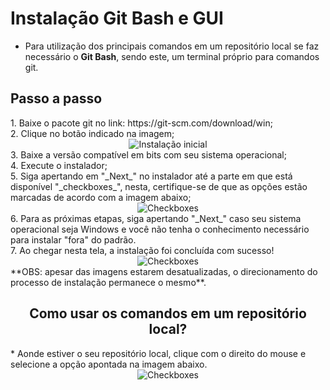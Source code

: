 # Instalação Git Bash e GUI

* Para utilização dos principais comandos em um repositório local se faz necessário o **Git Bash**, sendo este, um terminal próprio para comandos git.

## Passo a passo

<div align="left">
1. Baixe o pacote git no link: https://git-scm.com/download/win;<br/>
2. Clique no botão indicado na imagem;
</div>


<div align="center">
	<img align="center" alt="Instalação inicial" src="https://dicasdeprogramacao.com.br/images/como-instalar-o-git-no-windows/site-download-git.png"    
</div>
<div align="left">
3. Baixe a versão compatível em bits com seu sistema operacional;<br/>
4. Execute o instalador;<br/>
5. Siga apertando em "_Next_" no instalador até a parte em que está disponível "_checkboxes_", nesta, certifique-se de que as opções estão marcadas de acordo com a imagem abaixo; 
</div>


<div align="center">
	<img align="center" alt="Checkboxes" src="https://dicasdeprogramacao.com.br/images/como-instalar-o-git-no-windows/instalador-git-03-componentes.png"    
</div>
<div align="left">
6. Para as próximas etapas, siga apertando "_Next_" caso seu sistema operacional seja Windows e você não tenha o conhecimento necessário para instalar "fora" do padrão.<br/>
7. Ao chegar nesta tela, a instalação foi concluída com sucesso! 
</div>


<div align="center">
	<img align="Final instalação" alt="Checkboxes" src="https://dicasdeprogramacao.com.br/images/como-instalar-o-git-no-windows/instalador-git-11-finalizar-instalacao.png"    
</div>

<div align="left">
**OBS: apesar das imagens estarem desatualizadas, o direcionamento do processo de instalação permanece o mesmo**.
</div>

## Como usar os comandos em um repositório local?

<div align="left">
* Aonde estiver o seu repositório local, clique com o direito do mouse e selecione a opção apontada na imagem abaixo. 
</div>

<div align="center">
	<img align="Git-Bash here" alt="Checkboxes" src="https://jcutrer.com/wp-content/uploads/2018/01/git-bash-here-right-click.png.webp"    
</div>
